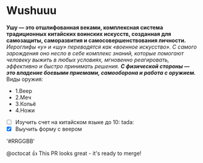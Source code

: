 # Wushuuu
**Ушу — это отшлифованная веками, комплексная система традиционных китайских воинских искусств, созданная для самозащиты, саморазвития и самосовершенствования личности.**
_Иероглифы «у» и «шу» переводятся как «военное искусство». С самого зарождения оно несло в себе комплекс знаний, которые помогают человеку выжить в любых условиях, мгновенно реагировать, эффективно и быстро принимать решения._
**_С физической стороны — это владение боевыми приемами, самооборона и работа с оружием._**
Виды оружия:
* 1.Веер
* 2.Меч
* 3.Копьё
* 4.Ножи

- [ ] Изучить счет на китайском языке до 10: tada:
- [x] Выучить форму с веером

'#RRGGBB'

@octocat :+1: This PR looks great - it's ready to merge!






